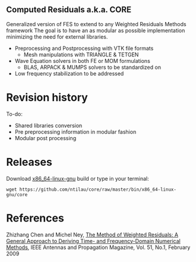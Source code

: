 ## Computed Residuals a.k.a. CORE
Generalized version of FES to extend to any Weighted Residuals Methods framework
The goal is to have an as modular as possible implementation minimizing the need
for external libraries.
- Preprocessing and Postprocessing with VTK file formats
  + Mesh manipulations with TRIANGLE & TETGEN
- Wave Equation solvers in both FE or MOM formulations
  + BLAS, ARPACK & MUMPS solvers to be standardized on
- Low frequency stabilization to be addressed

# Revision history
To-do: 
- Shared libraries conversion
- Pre preprocessing information in modular fashion
- Modular post processing

# Releases
Download [x86_64-linux-gnu](https://github.com/ntilau/core/raw/master/bin/x86_64-linux-gnu/core) build or type in your terminal:
```shell
wget https://github.com/ntilau/core/raw/master/bin/x86_64-linux-gnu/core
```

# References
Zhizhang Chen and Michel Ney, [The Method of Weighted Residuals: A General Approach to Deriving Time- and Frequency-Domain Numerical Methods](https://www.cs.buap.mx/~sandoval/MetodosNumericos/MetNumCEROS/MarcoAntonioRamires.pdf), IEEE Antennas and Propagation Magazine, Vol. 51, No.1, February 2009
